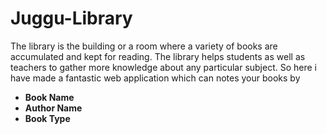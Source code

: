 # Juggu-Library

<p>The library is the building or a room where a variety of books are accumulated and kept for reading. 
The library helps students as well as teachers to gather more knowledge about any particular subject.
So here i have made a fantastic web application which can notes your books by 
<ul>
<li><b> Book Name <b><br>
<li><b> Author Name <b><br>
<li><b> Book Type <b><br>
</p>
